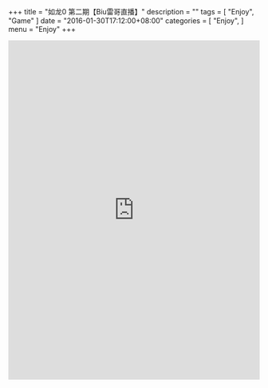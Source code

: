 +++
title = "如龙0 第二期【Biu雷哥直播】"
description = ""
tags = [
    "Enjoy",
    "Game"
]
date = "2016-01-30T17:12:00+08:00"
categories = [
    "Enjoy",
]
menu = "Enjoy"
+++

<iframe height=680px width=100% src="http://player.youku.com/embed/XOTU5Njc0NzY0" frameborder=0 allowfullscreen></iframe><br>
<!--more-->
